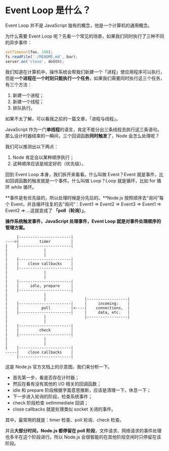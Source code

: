 # Event Loop 是什么？

<!-- TODO: 本文写于 2020 年 12 月 -->

Event Loop 并不是 JavaScript 独有的概念，他是一个计算机的通用概念。

为什么需要 Event Loop 呢？先看一个常见的场景，如果我们同时执行了三种不同的异步事件：

```js
setTimeout(foo, 100);
fs.readFile('./README.md', bar);
server.on('close', doSth);
```

我们知道在计算机中，操作系统会帮我们新建一个「进程」使应用程序可以执行，但是**一个进程在一个时刻只能执行一个任务**，如果我们需要同时执行这三个任务，有三个方法：

1. 新建一个进程；
2. 新建一个线程；
3. 排队执行。

如果不太了解，可以看我之前的一篇文章，「进程与线程」。

JavaScript 作为一门**单线程**的语言，肯定不能分出三条线程去执行这三条语句。那么设计时器结束的一瞬间，三个回调函数**同时触发**了，Node 会怎么处理呢？

我们可以推测出以下两点：

1. Node 肯定会以某种顺序执行；
2. 这种顺序应该是规定好的（优先级）。

回到 Event Loop 本身，我们拆开来看看。什么叫做 Event？Event 就是事件，比如回调函数的触发就是一个事件。什么叫做 Loop？Loop 就是循环，比如 for 循环 while 循环。

**事件是有优先级的，所以处理时候是分先后的。**Node.js 按照顺序去“询问”每个 Event，并且循环往复的去“询问”：Event1 => Event2 => Event3 => Event1 => Event2 => ...这就变成了 **「poll（轮询）」**。

**操作系统触发事件，JavaScript 处理事件，Event Loop 就是对事件处理顺序的管理方案。**

```
     |-----------------------|
---->|         timer         |
|    |-----------------------|
|                |
|                |
|    |-----------------------|
|    |    close callbacks    |
|    |-----------------------|
|                |
|                |
|    |-----------------------|
|    |     idle, prepare     |
|    |-----------------------|
|                |
|                |                 |------------------|
|    |-----------------------|     |     incoming:    |
|    |          poll         |<----|    connections,  |
|    |-----------------------|     |     data, etc.   |
|                |                 |------------------|
|                |
|    |-----------------------|
|    |         check         |
|    |-----------------------|
|                |
|                |
|    |-----------------------|
-----|    close callbacks    |
     |-----------------------|
```

这是 Node.js 官方文档上的示意图，我们来分析一下。

- 首先第一步，看是否存在计时器；
- 然后在看有没有其他的 I/O 相关的回调函数；
- idle 和 prepare 阶段根据字面意思推断，应该是清理一下，休息一下；
- 下一步进入轮询的阶段，检查系统事件；
- check 阶段检查 setImmediate 回调；
- close callbacks 就是处理类似 socket 关闭的事件。

其中，最常用的就是：timer 检查、poll 轮询、check 检查。

并且**大部分时间，Node.js 都停留在 poll 阶段**，文件请求、网络请求的事件处理也多半在这个阶段进行。所以 Node.js 会很智能的在其他阶段空闲时只停留在该阶段。
